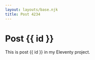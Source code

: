 ```yaml
---
layout: layouts/base.njk
title: Post 4234
---
```


# Post {{ id }}

This is post {{ id }} in my Eleventy project.
